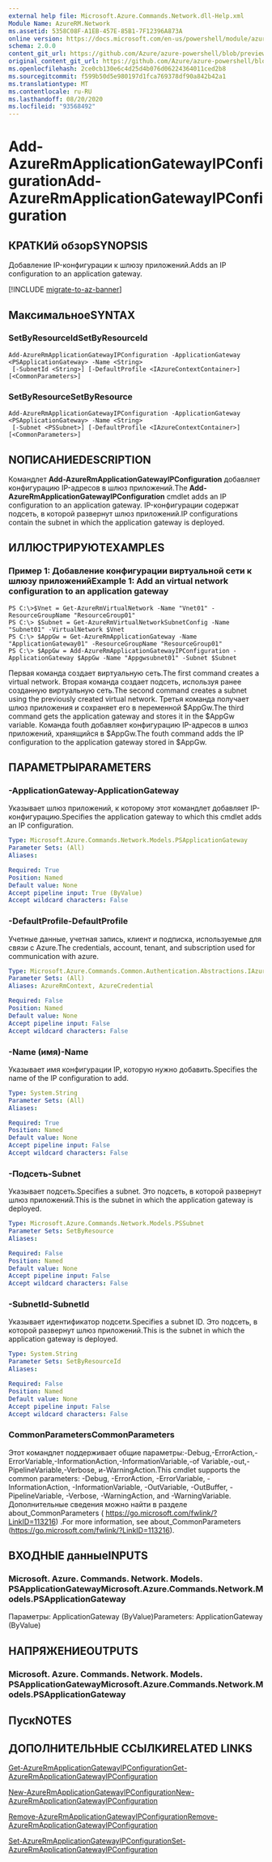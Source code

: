 ```yaml
---
external help file: Microsoft.Azure.Commands.Network.dll-Help.xml
Module Name: AzureRM.Network
ms.assetid: 5358C08F-A1EB-457E-85B1-7F12396A873A
online version: https://docs.microsoft.com/en-us/powershell/module/azurerm.network/add-azurermapplicationgatewayipconfiguration
schema: 2.0.0
content_git_url: https://github.com/Azure/azure-powershell/blob/preview/src/ResourceManager/Network/Commands.Network/help/Add-AzureRmApplicationGatewayIPConfiguration.md
original_content_git_url: https://github.com/Azure/azure-powershell/blob/preview/src/ResourceManager/Network/Commands.Network/help/Add-AzureRmApplicationGatewayIPConfiguration.md
ms.openlocfilehash: 2ce0cb130e6c4d25d4b076d06224364011ced2b8
ms.sourcegitcommit: f599b50d5e980197d1fca769378df90a842b42a1
ms.translationtype: MT
ms.contentlocale: ru-RU
ms.lasthandoff: 08/20/2020
ms.locfileid: "93568492"
---
```

# <span data-ttu-id="f5d70-101">Add-AzureRmApplicationGatewayIPConfiguration</span><span class="sxs-lookup"><span data-stu-id="f5d70-101">Add-AzureRmApplicationGatewayIPConfiguration</span></span>

## <span data-ttu-id="f5d70-102">КРАТКИй обзор</span><span class="sxs-lookup"><span data-stu-id="f5d70-102">SYNOPSIS</span></span>
<span data-ttu-id="f5d70-103">Добавление IP-конфигурации к шлюзу приложений.</span><span class="sxs-lookup"><span data-stu-id="f5d70-103">Adds an IP configuration to an application gateway.</span></span>

[!INCLUDE [migrate-to-az-banner](../../includes/migrate-to-az-banner.md)]

## <span data-ttu-id="f5d70-104">Максимальное</span><span class="sxs-lookup"><span data-stu-id="f5d70-104">SYNTAX</span></span>

### <span data-ttu-id="f5d70-105">SetByResourceId</span><span class="sxs-lookup"><span data-stu-id="f5d70-105">SetByResourceId</span></span>
```
Add-AzureRmApplicationGatewayIPConfiguration -ApplicationGateway <PSApplicationGateway> -Name <String>
 [-SubnetId <String>] [-DefaultProfile <IAzureContextContainer>] [<CommonParameters>]
```

### <span data-ttu-id="f5d70-106">SetByResource</span><span class="sxs-lookup"><span data-stu-id="f5d70-106">SetByResource</span></span>
```
Add-AzureRmApplicationGatewayIPConfiguration -ApplicationGateway <PSApplicationGateway> -Name <String>
 [-Subnet <PSSubnet>] [-DefaultProfile <IAzureContextContainer>] [<CommonParameters>]
```

## <span data-ttu-id="f5d70-107">NОПИСАНИЕ</span><span class="sxs-lookup"><span data-stu-id="f5d70-107">DESCRIPTION</span></span>
<span data-ttu-id="f5d70-108">Командлет **Add-AzureRmApplicationGatewayIPConfiguration** добавляет конфигурацию IP-адресов в шлюз приложений.</span><span class="sxs-lookup"><span data-stu-id="f5d70-108">The **Add-AzureRmApplicationGatewayIPConfiguration** cmdlet adds an IP configuration to an application gateway.</span></span>
<span data-ttu-id="f5d70-109">IP-конфигурации содержат подсеть, в которой развернут шлюз приложений.</span><span class="sxs-lookup"><span data-stu-id="f5d70-109">IP configurations contain the subnet in which the application gateway is deployed.</span></span>

## <span data-ttu-id="f5d70-110">ИЛЛЮСТРИРУЮТ</span><span class="sxs-lookup"><span data-stu-id="f5d70-110">EXAMPLES</span></span>

### <span data-ttu-id="f5d70-111">Пример 1: Добавление конфигурации виртуальной сети к шлюзу приложений</span><span class="sxs-lookup"><span data-stu-id="f5d70-111">Example 1: Add an virtual network configuration to an application gateway</span></span>
```
PS C:\>$Vnet = Get-AzureRmVirtualNetwork -Name "Vnet01" -ResourceGroupName "ResourceGroup01"
PS C:\> $Subnet = Get-AzureRmVirtualNetworkSubnetConfig -Name "Subnet01" -VirtualNetwork $Vnet 
PS C:\> $AppGw = Get-AzureRmApplicationGateway -Name "ApplicationGateway01" -ResourceGroupName "ResourceGroup01"
PS C:\> $AppGw = Add-AzureRmApplicationGatewayIPConfiguration -ApplicationGateway $AppGw -Name "Appgwsubnet01" -Subnet $Subnet
```

<span data-ttu-id="f5d70-112">Первая команда создает виртуальную сеть.</span><span class="sxs-lookup"><span data-stu-id="f5d70-112">The first command creates a virtual network.</span></span>
<span data-ttu-id="f5d70-113">Вторая команда создает подсеть, используя ранее созданную виртуальную сеть.</span><span class="sxs-lookup"><span data-stu-id="f5d70-113">The second command creates a subnet using the previously created virtual network.</span></span>
<span data-ttu-id="f5d70-114">Третья команда получает шлюз приложения и сохраняет его в переменной $AppGw.</span><span class="sxs-lookup"><span data-stu-id="f5d70-114">The third command gets the application gateway and stores it in the $AppGw variable.</span></span>
<span data-ttu-id="f5d70-115">Команда fouth добавляет конфигурацию IP-адресов в шлюз приложений, хранящийся в $AppGw.</span><span class="sxs-lookup"><span data-stu-id="f5d70-115">The fouth command adds the IP configuration to the application gateway stored in $AppGw.</span></span>

## <span data-ttu-id="f5d70-116">ПАРАМЕТРЫ</span><span class="sxs-lookup"><span data-stu-id="f5d70-116">PARAMETERS</span></span>

### <span data-ttu-id="f5d70-117">-ApplicationGateway</span><span class="sxs-lookup"><span data-stu-id="f5d70-117">-ApplicationGateway</span></span>
<span data-ttu-id="f5d70-118">Указывает шлюз приложений, к которому этот командлет добавляет IP-конфигурацию.</span><span class="sxs-lookup"><span data-stu-id="f5d70-118">Specifies the application gateway to which this cmdlet adds an IP configuration.</span></span>

```yaml
Type: Microsoft.Azure.Commands.Network.Models.PSApplicationGateway
Parameter Sets: (All)
Aliases:

Required: True
Position: Named
Default value: None
Accept pipeline input: True (ByValue)
Accept wildcard characters: False
```

### <span data-ttu-id="f5d70-119">-DefaultProfile</span><span class="sxs-lookup"><span data-stu-id="f5d70-119">-DefaultProfile</span></span>
<span data-ttu-id="f5d70-120">Учетные данные, учетная запись, клиент и подписка, используемые для связи с Azure.</span><span class="sxs-lookup"><span data-stu-id="f5d70-120">The credentials, account, tenant, and subscription used for communication with azure.</span></span>

```yaml
Type: Microsoft.Azure.Commands.Common.Authentication.Abstractions.IAzureContextContainer
Parameter Sets: (All)
Aliases: AzureRmContext, AzureCredential

Required: False
Position: Named
Default value: None
Accept pipeline input: False
Accept wildcard characters: False
```

### <span data-ttu-id="f5d70-121">-Name (имя)</span><span class="sxs-lookup"><span data-stu-id="f5d70-121">-Name</span></span>
<span data-ttu-id="f5d70-122">Указывает имя конфигурации IP, которую нужно добавить.</span><span class="sxs-lookup"><span data-stu-id="f5d70-122">Specifies the name of the IP configuration to add.</span></span>

```yaml
Type: System.String
Parameter Sets: (All)
Aliases:

Required: True
Position: Named
Default value: None
Accept pipeline input: False
Accept wildcard characters: False
```

### <span data-ttu-id="f5d70-123">-Подсеть</span><span class="sxs-lookup"><span data-stu-id="f5d70-123">-Subnet</span></span>
<span data-ttu-id="f5d70-124">Указывает подсеть.</span><span class="sxs-lookup"><span data-stu-id="f5d70-124">Specifies a subnet.</span></span>
<span data-ttu-id="f5d70-125">Это подсеть, в которой развернут шлюз приложений.</span><span class="sxs-lookup"><span data-stu-id="f5d70-125">This is the subnet in which the application gateway is deployed.</span></span>

```yaml
Type: Microsoft.Azure.Commands.Network.Models.PSSubnet
Parameter Sets: SetByResource
Aliases:

Required: False
Position: Named
Default value: None
Accept pipeline input: False
Accept wildcard characters: False
```

### <span data-ttu-id="f5d70-126">-SubnetId</span><span class="sxs-lookup"><span data-stu-id="f5d70-126">-SubnetId</span></span>
<span data-ttu-id="f5d70-127">Указывает идентификатор подсети.</span><span class="sxs-lookup"><span data-stu-id="f5d70-127">Specifies a subnet ID.</span></span>
<span data-ttu-id="f5d70-128">Это подсеть, в которой развернут шлюз приложений.</span><span class="sxs-lookup"><span data-stu-id="f5d70-128">This is the subnet in which the application gateway is deployed.</span></span>

```yaml
Type: System.String
Parameter Sets: SetByResourceId
Aliases:

Required: False
Position: Named
Default value: None
Accept pipeline input: False
Accept wildcard characters: False
```

### <span data-ttu-id="f5d70-129">CommonParameters</span><span class="sxs-lookup"><span data-stu-id="f5d70-129">CommonParameters</span></span>
<span data-ttu-id="f5d70-130">Этот командлет поддерживает общие параметры:-Debug,-ErrorAction,-ErrorVariable,-InformationAction,-InformationVariable,-of Variable,-out,-PipelineVariable,-Verbose, и-WarningAction.</span><span class="sxs-lookup"><span data-stu-id="f5d70-130">This cmdlet supports the common parameters: -Debug, -ErrorAction, -ErrorVariable, -InformationAction, -InformationVariable, -OutVariable, -OutBuffer, -PipelineVariable, -Verbose, -WarningAction, and -WarningVariable.</span></span> <span data-ttu-id="f5d70-131">Дополнительные сведения можно найти в разделе about_CommonParameters ( https://go.microsoft.com/fwlink/?LinkID=113216) .</span><span class="sxs-lookup"><span data-stu-id="f5d70-131">For more information, see about_CommonParameters (https://go.microsoft.com/fwlink/?LinkID=113216).</span></span>

## <span data-ttu-id="f5d70-132">ВХОДНЫЕ данные</span><span class="sxs-lookup"><span data-stu-id="f5d70-132">INPUTS</span></span>

### <span data-ttu-id="f5d70-133">Microsoft. Azure. Commands. Network. Models. PSApplicationGateway</span><span class="sxs-lookup"><span data-stu-id="f5d70-133">Microsoft.Azure.Commands.Network.Models.PSApplicationGateway</span></span>
<span data-ttu-id="f5d70-134">Параметры: ApplicationGateway (ByValue)</span><span class="sxs-lookup"><span data-stu-id="f5d70-134">Parameters: ApplicationGateway (ByValue)</span></span>

## <span data-ttu-id="f5d70-135">НАПРЯЖЕНИЕ</span><span class="sxs-lookup"><span data-stu-id="f5d70-135">OUTPUTS</span></span>

### <span data-ttu-id="f5d70-136">Microsoft. Azure. Commands. Network. Models. PSApplicationGateway</span><span class="sxs-lookup"><span data-stu-id="f5d70-136">Microsoft.Azure.Commands.Network.Models.PSApplicationGateway</span></span>

## <span data-ttu-id="f5d70-137">Пуск</span><span class="sxs-lookup"><span data-stu-id="f5d70-137">NOTES</span></span>

## <span data-ttu-id="f5d70-138">ДОПОЛНИТЕЛЬНЫЕ ССЫЛКИ</span><span class="sxs-lookup"><span data-stu-id="f5d70-138">RELATED LINKS</span></span>

[<span data-ttu-id="f5d70-139">Get-AzureRmApplicationGatewayIPConfiguration</span><span class="sxs-lookup"><span data-stu-id="f5d70-139">Get-AzureRmApplicationGatewayIPConfiguration</span></span>](./Get-AzureRmApplicationGatewayIPConfiguration.md)

[<span data-ttu-id="f5d70-140">New-AzureRmApplicationGatewayIPConfiguration</span><span class="sxs-lookup"><span data-stu-id="f5d70-140">New-AzureRmApplicationGatewayIPConfiguration</span></span>](./New-AzureRmApplicationGatewayIPConfiguration.md)

[<span data-ttu-id="f5d70-141">Remove-AzureRmApplicationGatewayIPConfiguration</span><span class="sxs-lookup"><span data-stu-id="f5d70-141">Remove-AzureRmApplicationGatewayIPConfiguration</span></span>](./Remove-AzureRmApplicationGatewayIPConfiguration.md)

[<span data-ttu-id="f5d70-142">Set-AzureRmApplicationGatewayIPConfiguration</span><span class="sxs-lookup"><span data-stu-id="f5d70-142">Set-AzureRmApplicationGatewayIPConfiguration</span></span>](./Set-AzureRmApplicationGatewayIPConfiguration.md)


